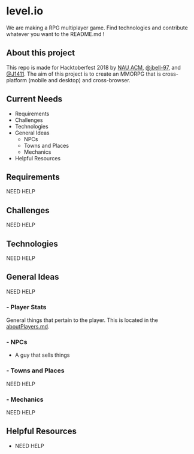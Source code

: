 # level.io
We are making a RPG multiplayer game. Find technologies and contribute whatever you want to the README.md !

## About this project
This repo is made for Hacktoberfest 2018 by [NAU ACM](http://nau.edu/acm), [@jbell-97](https://github.com/jbell-97), and [@J1411](https://github.com/J1411). The aim of this project is to create an MMORPG that is cross-platform (mobile and desktop) and cross-browser.

## Current Needs
- Requirements
- Challenges
- Technologies
- General Ideas
  - NPCs
  - Towns and Places
  - Mechanics
- Helpful Resources

## Requirements
NEED HELP

## Challenges
NEED HELP

## Technologies
NEED HELP

## General Ideas
NEED HELP

### - Player Stats
General things that pertain to the player. This is located in the [aboutPlayers.md](./aboutPlayers.md).

### - NPCs
- A guy that sells things

### - Towns and Places
NEED HELP

### - Mechanics
NEED HELP

## Helpful Resources
- NEED HELP
